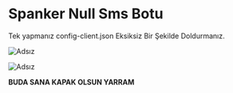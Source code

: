 # Spanker Null Sms Botu

Tek yapmanız config-client.json Eksiksiz Bir Şekilde Doldurmanız.

![Adsız](https://spanker.is-a.fail/538cVmCQJ.png) 

![Adsız](https://spanker.is-a.fail/57EDP2hba.png) 

**BUDA SANA KAPAK OLSUN YARRAM**
